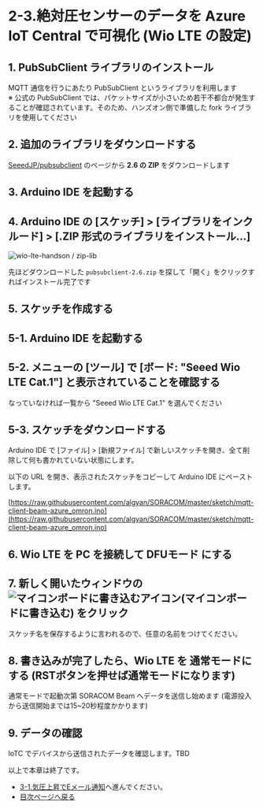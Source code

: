 # 2-3.絶対圧センサーのデータを Azure IoT Central で可視化 (Wio LTE の設定)

## 1. PubSubClient ライブラリのインストール

MQTT 通信を行うにあたり PubSubClient というライブラリを利用します  
※ 公式の PubSubClient では、パケットサイズが小さいため若干不都合が発生することが確認されています。そのため、ハンズオン側で準備した fork ライブラリを使用してください

## 2. 追加のライブラリをダウンロードする

[SeeedJP/pubsubclient](https://github.com/SeeedJP/pubsubclient/releases) のページから **2.6 の ZIP** をダウンロードします

## 3. Arduino IDE を起動する

## 4. Arduino IDE の [スケッチ] > [ライブラリをインクルード] > [.ZIP 形式のライブラリをインストール...]

![wio-lte-handson / zip-lib](https://docs.google.com/drawings/d/e/2PACX-1vSyvtSl8JWQO_D5-pkwQsp0YVrrWOU76GlZohHURcIIEU-5W3PreVa9tCTUyYI94mId_y5zICWpC6xJ/pub?w=555&h=273)

先ほどダウンロードした `pubsubclient-2.6.zip` を探して「開く」をクリックすればインストール完了です

## 5. スケッチを作成する

## 5-1. Arduino IDE を起動する

## 5-2. メニューの [ツール] で [ボード: "Seeed Wio LTE Cat.1"] と表示されていることを確認する

なっていなければ一覧から "Seeed Wio LTE Cat.1" を選んでください

## 5-3. スケッチをダウンロードする

Arduino IDE で [ファイル] > [新規ファイル] で新しいスケッチを開き、全て削除して何も書かれていない状態にします。

以下の URL を開き、表示されたスケッチをコピーして Arduino IDE にペーストします。

[https://raw.githubusercontent.com/algyan/SORACOM/master/sketch/mqtt-client-beam-azure_omron.ino](https://raw.githubusercontent.com/algyan/SORACOM/master/sketch/mqtt-client-beam-azure_omron.ino)

## 6. Wio LTE を PC を接続して DFUモード にする

## 7. 新しく開いたウィンドウの ![マイコンボードに書き込むアイコン](https://docs.google.com/drawings/d/e/2PACX-1vQiO83cFcX3LCXeioiTiaao57T4SGiIV6XZzcBP6poTwssCxmo7hLpoMh5qG3btyqgzs8Q-lAoE6Q0f/pub?w=100&h=100)(マイコンボードに書き込む) をクリック

スケッチ名を保存するように言われるので、任意の名前をつけてください。

## 8. 書き込みが完了したら、Wio LTE を 通常モードにする (RSTボタンを押せば通常モードになります)

通常モードで起動次第 SORACOM Beam へデータを送信し始めます (電源投入から送信開始までは15~20秒程度かかります)

## 9. データの確認

IoTC でデバイスから送信されたデータを確認します。TBD

以上で本章は終了です。

* [3-1.気圧上昇でEメール通知](../3/1-azure-iot-central-sendmail.md)へ進んでください。
* [目次ページへ戻る](../index.md)
